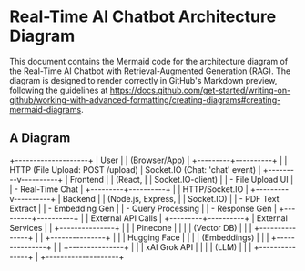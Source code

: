 # Real-Time AI Chatbot Architecture Diagram

This document contains the Mermaid code for the architecture diagram of the Real-Time AI Chatbot with Retrieval-Augmented Generation (RAG). The diagram is designed to render correctly in GitHub's Markdown preview, following the guidelines at https://docs.github.com/get-started/writing-on-github/working-with-advanced-formatting/creating-diagrams#creating-mermaid-diagrams.

## A Diagram

+--------------------+
|       User         |
|  (Browser/App)     |
+---------+----------+
          |
          | HTTP (File Upload: POST /upload)
          | Socket.IO (Chat: 'chat' event)
          |
+---------v----------+
| Frontend           |
| (React,            |
|  Socket.IO-client) |
| - File Upload UI   |
| - Real-Time Chat   |
+---------+----------+
          |
          | HTTP/Socket.IO
          |
+---------v----------+
| Backend            |
| (Node.js, Express, |
|  Socket.IO)        |
| - PDF Text Extract |
| - Embedding Gen    |
| - Query Processing |
| - Response Gen     |
+---------+----------+
          |
          | External API Calls
          |
+---------+----------+
| External Services  |
| +---------------+  |
| | Pinecone      |  |
| | (Vector DB)   |  |
| +---------------+  |
| +---------------+  |
| | Hugging Face  |  |
| | (Embeddings)  |  |
| +---------------+  |
| +---------------+  |
| | xAI Grok API  |  |
| | (LLM)         |  |
| +---------------+  |
+--------------------+

